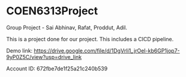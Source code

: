 # COEN6313Project
Group Project - Sai Abhinav, Rafat, Proddut, Adil.

This is a project done for our project. This includes a CICD pipeline.

Demo link: https://drive.google.com/file/d/1DgVrli1_jrOeI-kb6GP1jop7-9yP0Z5C/view?usp=drive_link

Account ID: 672fbe7de1f25a21c240b539